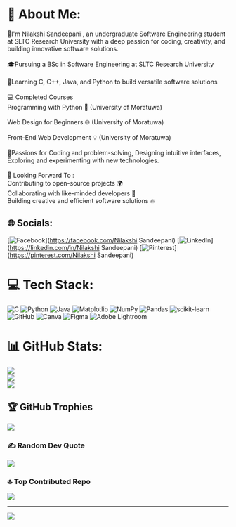 # 💫 About Me:
👋I'm Nilakshi Sandeepani , an undergraduate Software Engineering student at SLTC Research University with a deep passion for coding, creativity, and building innovative software solutions.<br><br>🎓Pursuing a BSc in Software Engineering at SLTC Research University <br><br>🔧Learning C, C++, Java, and Python to build versatile software solutions<br><br>💻 Completed Courses<br>Programming with Python 🐍 (University of Moratuwa)<br><br>Web Design for Beginners 🌐 (University of Moratuwa)<br><br>Front-End Web Development 💡 (University of Moratuwa)<br><br>🎨Passions for Coding and problem-solving, Designing intuitive interfaces, Exploring and experimenting with new technologies.<br><br>🌱 Looking Forward To : <br>Contributing to open-source projects 🌍<br>Collaborating with like-minded developers 🤝<br>Building creative and efficient software solutions 🔥


## 🌐 Socials:
[![Facebook](https://img.shields.io/badge/Facebook-%231877F2.svg?logo=Facebook&logoColor=white)](https://facebook.com/Nilakshi Sandeepani) [![LinkedIn](https://img.shields.io/badge/LinkedIn-%230077B5.svg?logo=linkedin&logoColor=white)](https://linkedin.com/in/Nilakshi Sandeepani) [![Pinterest](https://img.shields.io/badge/Pinterest-%23E60023.svg?logo=Pinterest&logoColor=white)](https://pinterest.com/Nilakshi Sandeepani) 

# 💻 Tech Stack:
![C](https://img.shields.io/badge/c-%2300599C.svg?style=for-the-badge&logo=c&logoColor=white) ![Python](https://img.shields.io/badge/python-3670A0?style=for-the-badge&logo=python&logoColor=ffdd54) ![Java](https://img.shields.io/badge/java-%23ED8B00.svg?style=for-the-badge&logo=openjdk&logoColor=white) ![Matplotlib](https://img.shields.io/badge/Matplotlib-%23ffffff.svg?style=for-the-badge&logo=Matplotlib&logoColor=black) ![NumPy](https://img.shields.io/badge/numpy-%23013243.svg?style=for-the-badge&logo=numpy&logoColor=white) ![Pandas](https://img.shields.io/badge/pandas-%23150458.svg?style=for-the-badge&logo=pandas&logoColor=white) ![scikit-learn](https://img.shields.io/badge/scikit--learn-%23F7931E.svg?style=for-the-badge&logo=scikit-learn&logoColor=white) ![GitHub](https://img.shields.io/badge/github-%23121011.svg?style=for-the-badge&logo=github&logoColor=white) ![Canva](https://img.shields.io/badge/Canva-%2300C4CC.svg?style=for-the-badge&logo=Canva&logoColor=white) ![Figma](https://img.shields.io/badge/figma-%23F24E1E.svg?style=for-the-badge&logo=figma&logoColor=white) ![Adobe Lightroom](https://img.shields.io/badge/Adobe%20Lightroom-31A8FF.svg?style=for-the-badge&logo=Adobe%20Lightroom&logoColor=white)
# 📊 GitHub Stats:
![](https://github-readme-stats.vercel.app/api?username=Nilakshi239&theme=dark&hide_border=false&include_all_commits=false&count_private=false)<br/>
![](https://nirzak-streak-stats.vercel.app/?user=Nilakshi239&theme=dark&hide_border=false)<br/>
![](https://github-readme-stats.vercel.app/api/top-langs/?username=Nilakshi239&theme=dark&hide_border=false&include_all_commits=false&count_private=false&layout=compact)

## 🏆 GitHub Trophies
![](https://github-profile-trophy.vercel.app/?username=Nilakshi239&theme=radical&no-frame=true&no-bg=true&margin-w=4)

### ✍️ Random Dev Quote
![](https://quotes-github-readme.vercel.app/api?type=horizontal&theme=radical)

### 🔝 Top Contributed Repo
![](https://github-contributor-stats.vercel.app/api?username=Nilakshi239&limit=5&theme=dark&combine_all_yearly_contributions=true)

---
[![](https://visitcount.itsvg.in/api?id=Nilakshi239&icon=4&color=0)](https://visitcount.itsvg.in)

<!-- Proudly created with GPRM ( https://gprm.itsvg.in ) -->

